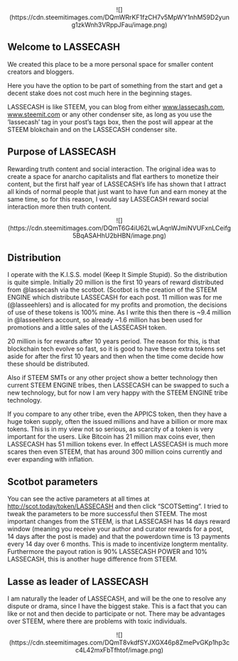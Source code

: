 <center>![](https://cdn.steemitimages.com/DQmWRrKF1fzCH7v5MpWY1nhM59D2yung1zkWnh3VRppJFau/image.png)</center>

Welcome to LASSECASH
--

We created this place to be a more personal space for smaller content creators and bloggers.

Here you have the option to be part of something from the start and get a decent stake does not cost much here in the beginning stages.

LASSECASH is like STEEM, you can blog from either www.lassecash.com, www.steemit.com or any other condenser site, as long as you use the ‘lassecash’ tag in your post’s tags box, then the post will appear at the STEEM blokchain and on the LASSECASH condenser site.

Purpose of LASSECASH
--

Rewarding truth content and social interaction. The original idea was to create a space for anarcho capitalists and flat earthers to monetize their content, but the first half year of LASSECASH’s life has shown that I attract all kinds of normal people that just want to have fun and earn money at the same time, so for this reason, I would say LASSECASH reward social interaction more then truth content.

<center>![](https://cdn.steemitimages.com/DQmT6G4iU62LwLAqnWJmiNVUFxnLCeifg5BqASAHhU2bHBN/image.png)</center>

Distribution
--

I operate with the K.I.S.S. model (Keep It Simple Stupid). So the distribution is quite simple. Initially 20 million is the first 10 years of reward distributed from @lassecash via the scotbot. (Scotbot is the creation of the STEEM ENGINE which distribute LASSECASH for each post. 11 million was for me (@lasseehlers) and is allocated for my profits and promotion, the decisions of use of these tokens is 100% mine. As I write this then there is ~9.4 million in @lasseehlers account, so already ~1.6 million has been used for promotions and a little sales of the LASSECASH token.

20 million is for rewards after 10 years period. The reason for this, is that blockchain tech evolve so fast, so it is good to have these extra tokens set aside for after the first 10 years and then when the time come decide how these should be distributed.

Also if STEEM SMTs or any other project show a better technology then current STEEM ENGINE tribes, then LASSECASH can be swapped to such a new technology, but for now I am very happy with the STEEM ENGINE tribe technology.

If you compare to any other tribe, even the APPICS token, then they have a huge token supply, often the issued millions and have a billion or more max tokens. This is in my view not so serious, as scarcity of a token is very important for the users. Like Bitcoin has 21 million max coins ever, then LASSECASH has 51 million tokens ever. In effect LASSECASH is much more scares then even STEEM, that has around 300 million coins currently and ever expanding with inflation.

Scotbot parameters
--

You can see the active parameters at all times at http://scot.today/token/LASSECASH and then click “SCOTSetting”. I tried to tweak the parameters to be more successful then STEEM. The most important changes from the STEEM, is that LASSECASH has 14 days reward window (meaning you receive your author and curator rewards for a post, 14 days after the post is made) and that the powerdown time is 13 payments every 14 day over 6 months. This is made to incentivize longterm mentality. Furthermore the payout ration is 90% LASSECASH POWER and 10% LASSECASH, this is another huge difference from STEEM.

Lasse as leader of LASSECASH
--

I am naturally the leader of LASSECASH, and will be the one to resolve any dispute or drama, since I have the biggest stake. This is a fact that you can like or not and then decide to participate or not. There may be advantages over STEEM, where there are problems with toxic individuals.

<center>![](https://cdn.steemitimages.com/DQmT8vkdfSYJXGX46p8ZmePvGKp1hp3cc4L42mxFbTfhtof/image.png)</center>
